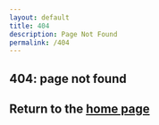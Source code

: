 ```yaml
---
layout: default
title: 404
description: Page Not Found
permalink: /404
---
```


## 404: page not found
## Return to the [home page](https://KMatias123.github.io)
